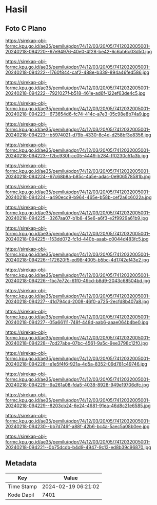 # Hasil

## Foto C Plano

https://sirekap-obj-formc.kpu.go.id/ae35/pemilu/pdpr/74/12/03/20/05/7412032005001-20240218-094220--97e94976-40e0-4f28-be42-6c6ab6c03d50.jpg

https://sirekap-obj-formc.kpu.go.id/ae35/pemilu/pdpr/74/12/03/20/05/7412032005001-20240218-094222--1760f844-caf2-488e-b339-894a46fed586.jpg

https://sirekap-obj-formc.kpu.go.id/ae35/pemilu/pdpr/74/12/03/20/05/7412032005001-20240218-094222--7921027f-b518-461e-ad6f-122ef63de4c5.jpg

https://sirekap-obj-formc.kpu.go.id/ae35/pemilu/pdpr/74/12/03/20/05/7412032005001-20240218-094223--673654d6-fc74-414c-a7e3-05c98e8b74a9.jpg

https://sirekap-obj-formc.kpu.go.id/ae35/pemilu/pdpr/74/12/03/20/05/7412032005001-20240218-094223--b5974021-d79b-4330-8c4d-d258bf3e8356.jpg

https://sirekap-obj-formc.kpu.go.id/ae35/pemilu/pdpr/74/12/03/20/05/7412032005001-20240218-094223--f2bc930f-cc05-4449-b284-ff0230c51a3b.jpg

https://sirekap-obj-formc.kpu.go.id/ae35/pemilu/pdpr/74/12/03/20/05/7412032005001-20240218-094224--97c68b8a-b85c-4a5e-adac-0e906578581b.jpg

https://sirekap-obj-formc.kpu.go.id/ae35/pemilu/pdpr/74/12/03/20/05/7412032005001-20240218-094224--a490ecc9-b964-465e-b58b-cef2a6c6022a.jpg

https://sirekap-obj-formc.kpu.go.id/ae35/pemilu/pdpr/74/12/03/20/05/7412032005001-20240218-094225--3267aa07-b1b8-45e6-a6f3-e2f9929a61b9.jpg

https://sirekap-obj-formc.kpu.go.id/ae35/pemilu/pdpr/74/12/03/20/05/7412032005001-20240218-094225--153dd072-fc1d-440b-aaab-c0044d483fc5.jpg

https://sirekap-obj-formc.kpu.go.id/ae35/pemilu/pdpr/74/12/03/20/05/7412032005001-20240218-094226--172620f5-ed98-4005-b5bc-4d1742ef43e2.jpg

https://sirekap-obj-formc.kpu.go.id/ae35/pemilu/pdpr/74/12/03/20/05/7412032005001-20240218-094226--1bc7e72c-61f0-49cd-b8d9-2043c68504bd.jpg

https://sirekap-obj-formc.kpu.go.id/ae35/pemilu/pdpr/74/12/03/20/05/7412032005001-20240218-094227--41d794cd-2008-46f0-a725-2ecfd8b407a8.jpg

https://sirekap-obj-formc.kpu.go.id/ae35/pemilu/pdpr/74/12/03/20/05/7412032005001-20240218-094227--05a66111-748f-448d-aab6-aaae064b4be0.jpg

https://sirekap-obj-formc.kpu.go.id/ae35/pemilu/pdpr/74/12/03/20/05/7412032005001-20240218-094228--7cd27abe-07bc-4561-9a5c-9ee3798c12f0.jpg

https://sirekap-obj-formc.kpu.go.id/ae35/pemilu/pdpr/74/12/03/20/05/7412032005001-20240218-094228--e1e5f4f6-921a-4d5a-8352-09d781c49746.jpg

https://sirekap-obj-formc.kpu.go.id/ae35/pemilu/pdpr/74/12/03/20/05/7412032005001-20240218-094229--9a261a08-fda5-4038-8928-949e19706dfc.jpg

https://sirekap-obj-formc.kpu.go.id/ae35/pemilu/pdpr/74/12/03/20/05/7412032005001-20240218-094229--8203cb24-6e24-4681-91ea-46d8c21e6585.jpg

https://sirekap-obj-formc.kpu.go.id/ae35/pemilu/pdpr/74/12/03/20/05/7412032005001-20240218-094230--bb7d746f-a88f-42b6-bc4a-5aec5a08b0ee.jpg

https://sirekap-obj-formc.kpu.go.id/ae35/pemilu/pdpr/74/12/03/20/05/7412032005001-20240218-094221--0b75dcdb-b4d9-4947-9c13-ed8b39c96870.jpg


## Metadata

| Key        | Value               |
| ---------- | ------------------- |
| Time Stamp | 2024-02-19 06:21:02 |
| Kode Dapil | 7401                |



